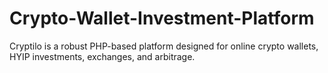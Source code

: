 # Crypto-Wallet-Investment-Platform
Cryptilo is a robust PHP-based platform designed for online crypto wallets, HYIP investments, exchanges, and arbitrage. 
